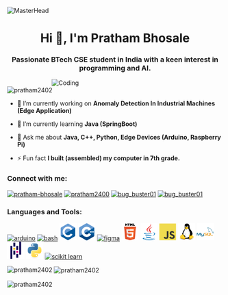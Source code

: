 ![MasterHead](https://user-images.githubusercontent.com/74038190/225813708-98b745f2-7d22-48cf-9150-083f1b00d6c9.gif) 
<h1 align="center">Hi 👋, I'm Pratham Bhosale</h1>
<h3 align="center">Passionate BTech CSE student in India with a keen interest in programming and AI.</h3>
<img align="right" alt="Coding" width="400" src="https://cdn.dribbble.com/users/1162077/screenshots/3848914/programmer.gif">

<p align="left"> <img src="https://komarev.com/ghpvc/?username=pratham2402&label=Profile%20views&color=0e75b6&style=flat" alt="pratham2402" /> </p>

- 🔭 I’m currently working on **Anomaly Detection In Industrial Machines (Edge Application)**

- 🌱 I’m currently learning **Java (SpringBoot)**

- 💬 Ask me about **Java, C++, Python, Edge Devices (Arduino, Raspberry Pi)**

- ⚡ Fun fact **I built (assembled) my computer in 7th grade.**

<h3 align="left">Connect with me:</h3>
<p align="left">
<a href="https://linkedin.com/in/pratham-bhosale" target="blank"><img align="center" src="https://raw.githubusercontent.com/rahuldkjain/github-profile-readme-generator/master/src/images/icons/Social/linked-in-alt.svg" alt="pratham-bhosale" height="30" width="40" /></a>
<a href="https://instagram.com/pratham2400" target="blank"><img align="center" src="https://raw.githubusercontent.com/rahuldkjain/github-profile-readme-generator/master/src/images/icons/Social/instagram.svg" alt="pratham2400" height="30" width="40" /></a>
<a href="https://www.codechef.com/users/bug_buster01" target="blank"><img align="center" src="https://cdn.jsdelivr.net/npm/simple-icons@3.1.0/icons/codechef.svg" alt="bug_buster01" height="30" width="40" /></a>
<a href="https://www.leetcode.com/bug_buster01" target="blank"><img align="center" src="https://raw.githubusercontent.com/rahuldkjain/github-profile-readme-generator/master/src/images/icons/Social/leet-code.svg" alt="bug_buster01" height="30" width="40" /></a>
</p>

<h3 align="left">Languages and Tools:</h3>
<p align="left">
  <a href="https://www.arduino.cc/" target="_blank" rel="noreferrer"><img src="https://cdn.worldvectorlogo.com/logos/arduino-1.svg" alt="arduino" width="40" height="40"/></a>
  <a href="https://www.gnu.org/software/bash/" target="_blank" rel="noreferrer"><img src="https://www.vectorlogo.zone/logos/gnu_bash/gnu_bash-icon.svg" alt="bash" width="40" height="40"/></a>
  <a href="https://www.cprogramming.com/" target="_blank" rel="noreferrer"><img src="https://raw.githubusercontent.com/devicons/devicon/master/icons/c/c-original.svg" alt="c" width="40" height="40"/></a>
  <a href="https://www.w3schools.com/cpp/" target="_blank" rel="noreferrer"><img src="https://raw.githubusercontent.com/devicons/devicon/master/icons/cplusplus/cplusplus-original.svg" alt="cplusplus" width="40" height="40"/></a>
  <a href="https://www.figma.com/" target="_blank" rel="noreferrer"><img src="https://www.vectorlogo.zone/logos/figma/figma-icon.svg" alt="figma" width="40" height="40"/></a>
  <a href="https://www.w3.org/html/" target="_blank" rel="noreferrer"><img src="https://raw.githubusercontent.com/devicons/devicon/master/icons/html5/html5-original-wordmark.svg" alt="html5" width="40" height="40"/></a>
  <a href="https://www.java.com" target="_blank" rel="noreferrer"><img src="https://raw.githubusercontent.com/devicons/devicon/master/icons/java/java-original.svg" alt="java" width="40" height="40"/></a>
  <a href="https://developer.mozilla.org/en-US/docs/Web/JavaScript" target="_blank" rel="noreferrer">
  <img src="https://raw.githubusercontent.com/devicons/devicon/master/icons/javascript/javascript-original.svg" alt="javascript" width="40" height="40"/></a>
  <a href="https://www.linux.org/" target="_blank" rel="noreferrer"><img src="https://raw.githubusercontent.com/devicons/devicon/master/icons/linux/linux-original.svg" alt="linux" width="40" height="40"/></a>
  <a href="https://www.mysql.com/" target="_blank" rel="noreferrer"><img src="https://raw.githubusercontent.com/devicons/devicon/master/icons/mysql/mysql-original-wordmark.svg" alt="mysql" width="40" height="40"/></a>
  <a href="https://pandas.pydata.org/" target="_blank" rel="noreferrer"><img src="https://raw.githubusercontent.com/devicons/devicon/2ae2a900d2f041da66e950e4d48052658d850630/icons/pandas/pandas-original.svg" alt="pandas" width="40" height="40"/></a>
  <a href="https://www.python.org" target="_blank" rel="noreferrer"><img src="https://raw.githubusercontent.com/devicons/devicon/master/icons/python/python-original.svg" alt="python" width="40" height="40"/></a>
  <a href="https://scikit-learn.org/" target="_blank" rel="noreferrer"><img src="https://upload.wikimedia.org/wikipedia/commons/0/05/Scikit_learn_logo_small.svg" alt="scikit learn" width="40" height="40"/></a>
</p>


<p><img align="left" src="https://github-readme-stats.vercel.app/api/top-langs?username=pratham2402&show_icons=true&locale=en&layout=compact" alt="pratham2402" /></p>

<p>&nbsp;<img align="center" src="https://github-readme-stats.vercel.app/api?username=pratham2402&show_icons=true&locale=en" alt="pratham2402" /></p>

<p><img align="center" src="https://github-readme-streak-stats.herokuapp.com/?user=pratham2402&" alt="pratham2402" /></p>

